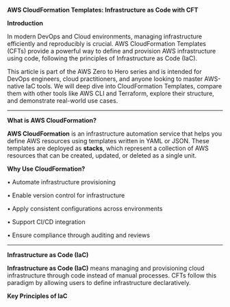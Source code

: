 **AWS CloudFormation Templates: Infrastructure as Code with CFT**

**Introduction**

In modern DevOps and Cloud environments, managing infrastructure efficiently and reproducibly is crucial. AWS CloudFormation Templates (CFTs) provide a powerful way to define and provision AWS infrastructure using code, following the principles of Infrastructure as Code (IaC).

This article is part of the AWS Zero to Hero series and is intended for DevOps engineers, cloud practitioners, and anyone looking to master AWS-native IaC tools. We will deep dive into CloudFormation Templates, compare them with other tools like AWS CLI and Terraform, explore their structure, and demonstrate real-world use cases.

---

**What is AWS CloudFormation?**

**AWS CloudFormation** is an infrastructure automation service that helps you define AWS resources using templates written in YAML or JSON. These templates are deployed as **stacks**, which represent a collection of AWS resources that can be created, updated, or deleted as a single unit.

**Why Use CloudFormation?**

•	Automate infrastructure provisioning

•	Enable version control for infrastructure

•	Apply consistent configurations across environments

•	Support CI/CD integration

•	Ensure compliance through auditing and reviews

---

**Infrastructure as Code (IaC)**

**Infrastructure as Code (IaC)** means managing and provisioning cloud infrastructure through code instead of manual processes. CFTs follow this paradigm by allowing users to define infrastructure declaratively.

**Key Principles of IaC**

•	**Declarative Nature**: Define what to deploy, not how. What you see in the template is what you get in the infrastructure.

•	**Version Controlled**: Templates can be stored in Git or S3, enabling history tracking and collaboration.

•	**Reusable**: Parameterized templates allow reuse across multiple environments.

---

**CloudFormation vs AWS CLI vs Terraform**

| Feature             | AWS CLI             | CloudFormation (CFT) | Terraform            |
|---------------------|---------------------|-----------------------|----------------------|
| Automation          | Manual scripting    | Fully automated IaC   | Fully automated IaC  |
| Multi-cloud Support | No                  | AWS only              | Yes                  |
| Reusability         | Limited             | High (with parameters and mappings) | High                  |
| Drift Detection     | No                  | Yes                   | Yes                  |
| Complexity          | Low                 | Moderate              | Moderate to High     |

**When to Use What?**

•	**AWS CLI**: For quick, one-off tasks like listing S3 buckets.

•	**CloudFormation**: For provisioning full infrastructure stacks within AWS.

•	**Terraform**: For multi-cloud environments or complex infrastructure management.

---

**Components of a CloudFormation Template**

Templates can be written in **YAML** (preferred for readability and comments) or **JSON**. A typical CloudFormation template includes:

```sh
AWSTemplateFormatVersion: '2010-09-09'
Description: Template to create an S3 bucket
Metadata:
  Author: Bharath Kumar Reddy
Parameters:
  EnvironmentType:
    Type: String
    Default: dev
    AllowedValues:
      - dev
      - staging
      - prod
    Description: Environment in which resources will be deployed
Resources:
  MyS3Bucket:
    Type: AWS::S3::Bucket
    Properties:
      BucketName: my-demo-bucket-dev
      VersioningConfiguration:
        Status: Enabled
Outputs:
  BucketNameOutput:
    Description: Name of the created S3 bucket
    Value: !Ref MyS3Bucket
```

---

**Practical Demo: Creating an S3 Bucket with CFT**

Here’s how you can provision an S3 bucket using a CloudFormation template.

**1. Write the Template (s3-bucket.yaml)**

Save the following YAML content into a file named s3-bucket.yaml.

```sh
AWSTemplateFormatVersion: '2010-09-09'
Description: CloudFormation template to create an S3 bucket with versioning enabled
Resources:
  MyS3Bucket:
    Type: AWS::S3::Bucket
    Properties:
      BucketName: my-demo-bucket-dev-bkr
      VersioningConfiguration:
        Status: Enabled
Outputs:
  BucketNameOutput:
    Description: Name of the created S3 bucket
    Value: !Ref MyS3Bucket
```

**2. Upload to CloudFormation**

**1.**	Go to the AWS Management Console

**2.**	Navigate to **CloudFormation > Create Stack > With new resources (standard)**

**3.**	Choose “Upload a template file” and select s3-bucket.yaml

**4.**	Click **Nex**t, name the stack (e.g., demo-s3-stack)

**5.**	Click through to **Submit**

**3. Validate and Verify**

•	Wait for the stack status to become CREATE_COMPLETE

•	Go to the **S3 console** and confirm the bucket was created

•	Check that **versioning** is enabled in the bucket properties

---

**Best Practices**

•	Use **YAML** over JSON for readability and comments

•	Store templates in **version control** (GitHub, GitLab, CodeCommit)

•	Use **Parameters and Mappings** to make templates reusable

•	Leverage **Drift Detection** to monitor configuration integrity

•	Write **Outputs** for ease of integration with CI/CD pipelines

•	Use **Validation** (aws cloudformation validate-template) before deployment

---

**Developer Tips: Tools & Plugins**

**Recommended VS Code Extensions**

•	**YAML by Red Hat**: Helps with indentation, auto-complete, and schema validation

•	**AWS Toolkit**: Interact with AWS directly from VS Code and preview templates

**CloudFormation Designer**

AWS Console provides a drag-and-drop designer to visually create templates—great for beginners.

---

**Terraform vs CloudFormation: Final Thoughts**

Choose **Terraform** if:

•	You're working in a **multi-cloud** or hybrid environment

•	You want **provider-agnostic** flexibility

•	You need a **mature community and open-source support**

Choose **CloudFormation** if:

•	You're working **only in AWS**

•	You want **tight AWS integration**

•	You want to use **native AWS IaC capabilities**

---

**Conclusion**

**CloudFormation Templates** empower DevOps engineers to manage infrastructure predictably and securely. Whether you're deploying a single EC2 instance or an entire VPC, CFTs make infrastructure provisioning scalable and consistent. Mastering CFTs, along with tools like Terraform, positions you as a capable DevOps or Cloud Engineer ready for real-world challenges.
